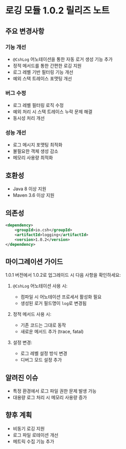 # 로깅 모듈 1.0.2 릴리즈 노트

## 주요 변경사항

### 기능 개선
- `@CshLog` 어노테이션을 통한 자동 로거 생성 기능 추가
- 정적 메서드를 통한 간편한 로깅 지원
- 로그 레벨 기반 필터링 기능 개선
- 예외 스택 트레이스 포맷팅 개선

### 버그 수정
- 로그 레벨 필터링 로직 수정
- 예외 처리 시 스택 트레이스 누락 문제 해결
- 동시성 처리 개선

### 성능 개선
- 로그 메시지 포맷팅 최적화
- 불필요한 객체 생성 감소
- 메모리 사용량 최적화

## 호환성
- Java 8 이상 지원
- Maven 3.6 이상 지원

## 의존성
```xml
<dependency>
    <groupId>io.csh</groupId>
    <artifactId>logging</artifactId>
    <version>1.0.2</version>
</dependency>
```

## 마이그레이션 가이드
1.0.1 버전에서 1.0.2로 업그레이드 시 다음 사항을 확인하세요:

1. `@CshLog` 어노테이션 사용 시:
   - 컴파일 시 어노테이션 프로세서 활성화 필요
   - 생성된 로거 필드명이 `log`로 변경됨

2. 정적 메서드 사용 시:
   - 기존 코드는 그대로 동작
   - 새로운 메서드 추가 (trace, fatal)

3. 설정 변경:
   - 로그 레벨 설정 방식 변경
   - 디버그 모드 설정 추가

## 알려진 이슈
- 특정 환경에서 로그 파일 권한 문제 발생 가능
- 대용량 로그 처리 시 메모리 사용량 증가

## 향후 계획
- 비동기 로깅 지원
- 로그 파일 로테이션 개선
- 메트릭 수집 기능 추가 